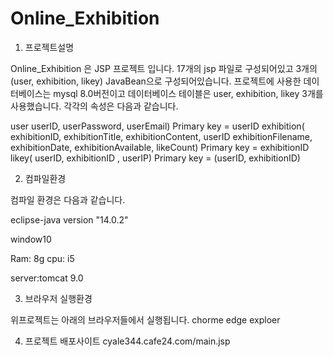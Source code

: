 # Online_Exhibition

1. 프로젝트설명

Online_Exhibition 은 JSP 프로젝트 입니다.
17개의 jsp 파일로 구성되어있고 3개의(user, exhibition, likey) JavaBean으로 구성되어있습니다.
프로젝트에 사용한 데이터베이스는 mysql 8.0버전이고 데이터베이스 테이블은 user, exhibition, likey 3개를 사용했습니다. 각각의 속성은 다음과 같습니다.

user userID, userPassword, userEmail) Primary key = userID
exhibition( exhibitionID, exhibitionTitle, exhibitionContent, userID exhibitionFilename, exhibitionDate, exhibitionAvailable, likeCount) Primary key = exhibitionID
likey( userID, exhibitionID , userIP) Primary key = (userID, exhibitionID)


2. 컴파일환경

컴파일 환경은 다음과 같습니다.

eclipse-java version "14.0.2"

window10

Ram: 8g  cpu: i5

server:tomcat 9.0



3. 브라우저 실행환경

위프로젝트는 아래의 브라우저들에서 실행됩니다.
chorme
edge
exploer

4. 프로젝트 배포사이트
cyale344.cafe24.com/main.jsp

